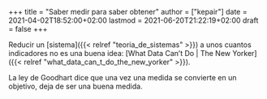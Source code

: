 +++
title = "Saber medir para saber obtener"
author = ["kepair"]
date = 2021-04-02T18:52:00+02:00
lastmod = 2021-06-20T21:22:19+02:00
draft = false
+++

Reducir un [sistema]({{< relref "teoria_de_sistemas" >}}) a unos cuantos indicadores no es una buena idea: [What Data Can’t Do | The New Yorker]({{< relref "what_data_can_t_do_the_new_yorker" >}}).

La ley de Goodhart dice que una vez una medida se convierte en un objetivo, deja de ser una buena medida.